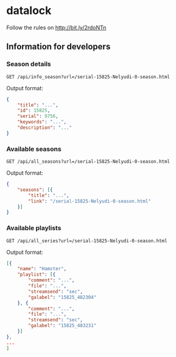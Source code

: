# datalock

Follow the rules on http://bit.ly/2rdoNTn

## Information for developers

### Season details

`GET /api/info_season?url=/serial-15825-Nelyudi-0-season.html`

Output format:

```json
{
    "title": "...",
    "id": 15825,
    "serial": 9756,
    "keywords": "...",
    "description": "..."
}
```

### Available seasons

`GET /api/all_seasons?url=/serial-15825-Nelyudi-0-season.html`

Output format:

```json
{
    "seasons": [{
        "title": "...",
        "link": "/serial-15825-Nelyudi-0-season.html"
    }]
}
```

### Available playlists

`GET /api/all_series?url=/serial-15825-Nelyudi-0-season.html`

Output format:

```json
[{
    "name": "Hamster",
    "playlist": [{
        "comment": "...",
        "file": "...",
        "streamsend": "sec",
        "galabel": "15825_482304"
    }, {
        "comment": "...",
        "file": "...",
        "streamsend": "sec",
        "galabel": "15825_483231"
    }]
},
...
]
```
